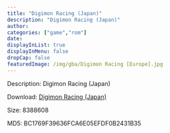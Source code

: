 ```yaml
---
title: "Digimon Racing (Japan)"
description: "Digimon Racing (Japan)"
author: 
categories: ["game","rom"]
date: 
displayInList: true
displayInMenu: false
dropCap: false
featuredImage: /img/gba/Digimon Racing [Europe].jpg
---
```


Description: Digimon Racing (Japan)

Download: <a style="text-decoration:underline;" href="https://mega.nz/#!feRQHQCY!yQ5uvJ2V99EdgPn4LjDzG4nm5uBbcOt2hpXok7pWYcI" target = "_blank" rel = "nofollow" > Digimon Racing (Japan)</a>

Size: 8388608

MD5: BC1769F39636FCA6E05EFDF0B2431B35


